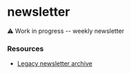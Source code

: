 # newsletter
⚠️ Work in progress -- weekly newsletter

### Resources

- [Legacy newsletter archive](https://us11.campaign-archive.com/home/?u=194e57c175176cfd13007a197&id=7cb85d276a)
